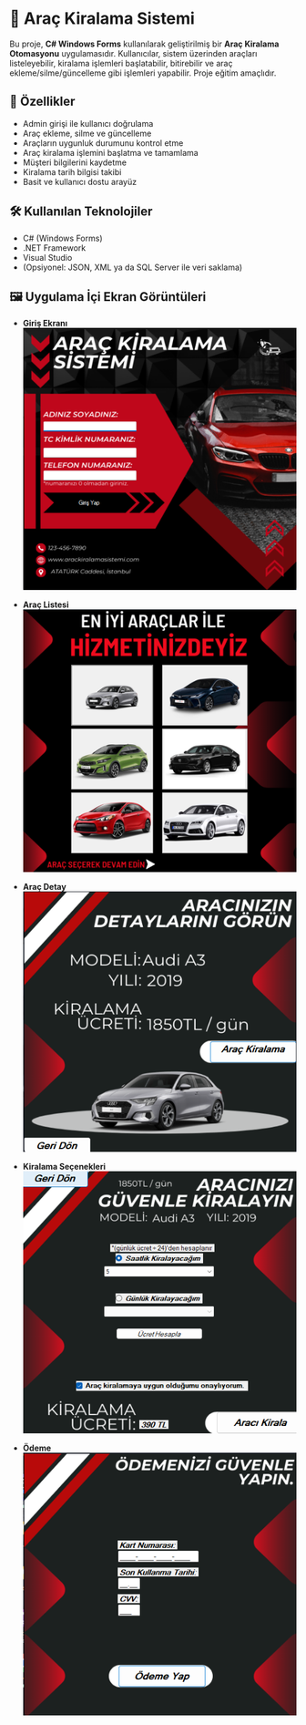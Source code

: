 # 🚗 Araç Kiralama Sistemi

Bu proje, **C# Windows Forms** kullanılarak geliştirilmiş bir **Araç Kiralama Otomasyonu** uygulamasıdır. Kullanıcılar, sistem üzerinden araçları listeleyebilir, kiralama işlemleri başlatabilir, bitirebilir ve araç ekleme/silme/güncelleme gibi işlemleri yapabilir. Proje eğitim amaçlıdır.

## 🧩 Özellikler

- Admin girişi ile kullanıcı doğrulama
- Araç ekleme, silme ve güncelleme
- Araçların uygunluk durumunu kontrol etme
- Araç kiralama işlemini başlatma ve tamamlama
- Müşteri bilgilerini kaydetme
- Kiralama tarih bilgisi takibi
- Basit ve kullanıcı dostu arayüz

## 🛠️ Kullanılan Teknolojiler

- C# (Windows Forms)
- .NET Framework
- Visual Studio
- (Opsiyonel: JSON, XML ya da SQL Server ile veri saklama)

## 🖼️ Uygulama İçi Ekran Görüntüleri

- **Giriş Ekranı**  
  ![1](1.png)

- **Araç Listesi**  
  ![2](2.png)

- **Araç Detay**  
  ![3](3.png)

- **Kiralama Seçenekleri**  
  ![4](4.png)

- **Ödeme**  
  ![5](5.png)
